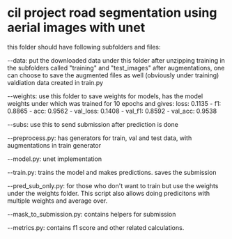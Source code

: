 # cil project road segmentation using aerial images with unet

this folder should have following subfolders and files:

--data: put the downloaded data under this folder after unzipping training
in the subfolders called "training" and "test_images"
after augmentations, one can choose to save the augmented files as well (obviously under training)
valdiation data created in train.py

--weights: use this folder to save weights for models, has the model weights under which was 
trained for 10 epochs and gives:
loss: 0.1135 - f1: 0.8865 - acc: 0.9562 - val_loss: 0.1408 - val_f1: 0.8592 - val_acc: 0.9538

--subs: use this to send submission after prediction is done

--preprocess.py: has generators for train, val and test data, with augmentations in train generator

--model.py: unet implementation

--train.py: trains the model and makes predictions. saves the submission

--pred_sub_only.py: for those who don't want to train but use the weights under the weights folder. This script also allows doing predicitons with multiple weights and average over. 

--mask_to_submission.py: contains helpers for submission

--metrics.py: contains f1 score and other related calculations. 
